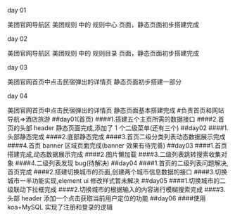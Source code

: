 day 01

美团官网导航区 美团规则 中的 规则中心 页面，静态页面初步搭建完成

day 02

美团官网导航区 美团规则 中的 规则目录 页面，静态页面初步搭建完成

day 03

美团官网首页中点击民宿弹出的详情页 静态页面初步搭建一部分

day 04

美团官网首页中点击民宿弹出的详情页 静态页面基本搭建完成 #负责首页和网站导航=>酒店旅游
##day01(首页)
####1.搭建五个主页所需的数据接口
####2.首页的头部 header 静态页面完成,添加了 1 个二级菜单(还有三个)
##day02
####1.头部静态完成
####2.底部静态完成
####3.首页二级分类列表动态数据展示完成
####4.首页 banner 区域页面完成(banner 效果有待完善)
##day03
####1.首页搭建完成,动态数据展示完成
####2.图片懒加载
####3.二级列表跳转搜索收集对象
####4.二级列表发现 bug(待解决)
##day04
####1.首页的二级列表问题解决,首页完成
####2.搭建切换城市的页面,创建两个城市信息数据的接口
####3.切换城市一半功能实现,element ui 修改样式暂未解决
##day05
####1.切换城市的二级联动下拉框完成
####2.切换城市的根据输入的内容进行模糊搜索完成
####3.头部 header 添加一个点击获取当前用户定位的功能
##day06 ####使用 koa+MySQL 实现了注册和登录的逻辑
